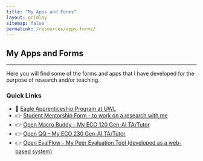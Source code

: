 ```yaml
---
title: "My Apps and Forms"
layout: gridlay
sitemap: false
permalink: /resources/apps-forms/
---
```


## My Apps and Forms

---

Here you will find some of the forms and apps that I have developed for the purpose of research and/or teaching. 

### Quick Links
- 🔗 [Eagle Apprenticeship Program at UWL](https://www.uwlax.edu/urc/eagle-apprentices/)
- 👉 [Student Mentorship Form - to work on a research with me](https://uwlax.ca1.qualtrics.com/jfe/form/SV_ezctoqUlMHZ5OwS)
- 👉 [Open Macro Buddy - My ECO 120 Gen-AI TA/Tutor](https://chatgpt.com/g/g-6749e59ecffc8191aa0fff48ae909698-macro-buddy)
- 👉 [Open QQ - My ECO 230 Gen-AI TA/Tutor](https://chatgpt.com/g/g-68a7e1536ae48191ad3b70b45168e1b9-quokka-query)
- 👉 [Open EvalFlow - My Peer Evaluation Tool (developed as a web-based system)](/assets/apps/evalflow/)

